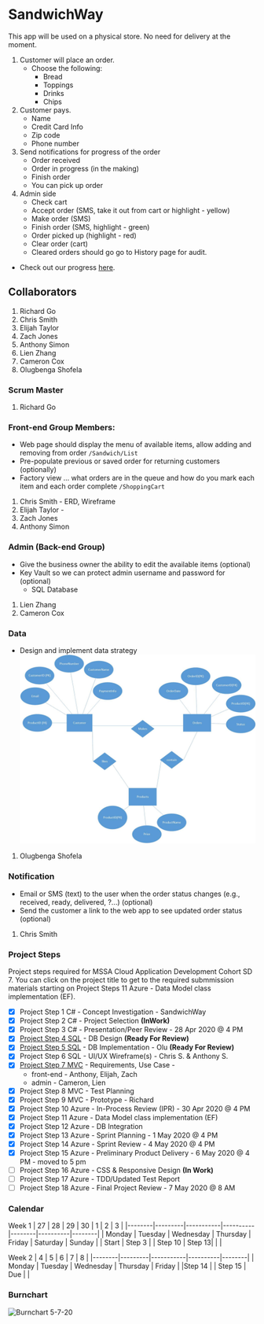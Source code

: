 # SandwichWay
This app will be used on a physical store. No need for delivery at the moment. 
1. Customer will place an order.
   * Choose the following:
      * Bread
      * Toppings
      * Drinks
      * Chips
2. Customer pays.
   * Name
   * Credit Card Info
   * Zip code
   * Phone number
3. Send notifications for progress of the order
   * Order received
   * Order in progress (in the making)
   * Finish order
   * You can pick up order
4. Admin side
   * Check cart
   * Accept order (SMS, take it out from cart or highlight - yellow)
   * Make order (SMS)
   * Finish order (SMS, highlight - green)
   * Order picked up (highlight - red)
   * Clear order (cart)
   * Cleared orders should go go to History page for audit.

- Check out our progress [here](https://github.com/gowebUSA/MSSA-Group-Project/wiki/Log).
## Collaborators
1. Richard Go
1. Chris Smith
1. Elijah Taylor
1. Zach Jones
1. Anthony Simon
1. Lien Zhang
1. Cameron Cox
1. Olugbenga Shofela

### Scrum Master
1. Richard Go

### Front-end Group Members:
- Web page should display the menu of available items, allow adding and removing from order `/Sandwich/List`
- Pre-populate previous or saved order for returning customers (optionally)
- Factory view ... what orders are in the queue and how do you mark each item and each order complete `/ShoppingCart`

1. Chris Smith - ERD, Wireframe
2. Elijah Taylor - 
3. Zach Jones
4. Anthony Simon

### Admin (Back-end Group)
- Give the business owner the ability to edit the available items (optional) 
- Key Vault so we can protect admin username and password for (optional) 
   * SQL Database
1. Lien Zhang
2. Cameron Cox

### Data
- Design and implement data strategy 
![ERD](/sandwichway/files/SandwichWay.jpg)
1. Olugbenga Shofela

### Notification
- Email or SMS (text) to the user when the order status changes (e.g., received, ready, delivered, ?...) (optional)
- Send the customer a link to the web app to see updated order status (optional)
1. Chris Smith

### Project Steps
Project steps required for MSSA Cloud Application Development Cohort SD 7. You can click on the project title to get to the required submmission materials starting on Project Steps 11 Azure - Data Model class implementation (EF).
- [X] Project Step 1 C# - Concept Investigation - SandwichWay
- [X] Project Step 2 C# - Project Selection **(InWork)**
- [X] Project Step 3 C# - Presentation/Peer Review - 28 Apr 2020 @ 4 PM
- [X] [Project Step 4 SQL](https://github.com/gowebUSA/MSSA-Group-Project/blob/master/sandwichway/files/SandwichWay.jpg) - DB Design **(Ready For Review)**
- [X] [Project Step 5 SQL](https://github.com/gowebUSA/MSSA-Group-Project/blob/master/sandwichway/files/sandwich.sql) - DB Implementation - Olu **(Ready For Review)**
- [X] Project Step 6 SQL - UI/UX Wireframe(s) - Chris S. & Anthony S.
- [X] [Project Step 7 MVC](https://github.com/gowebUSA/MSSA-Group-Project/issues) - Requirements, Use Case - 
   * front-end - Anthony, Elijah, Zach
   * admin - Cameron, Lien
- [X] Project Step 8 MVC - Test Planning
- [X] Project Step 9 MVC - Prototype - Richard
- [X] Project Step 10 Azure - In-Process Review (IPR) - 30 Apr 2020 @ 4 PM
- [X] Project Step 11 Azure - Data Model class implementation (EF)
- [X] Project Step 12 Azure - DB Integration
- [X] Project Step 13 Azure - Sprint Planning - 1 May 2020 @ 4 PM
- [X] Project Step 14 Azure - Sprint Review - 4 May 2020 @ 4 PM
- [X] Project Step 15 Azure - Preliminary Product Delivery - 6 May 2020 @ 4 PM - moved to 5 pm
- [ ] Project Step 16 Azure - CSS & Responsive Design **(In Work)**
- [ ] Project Step 17 Azure - TDD/Updated Test Report
- [ ] Project Step 18 Azure - Final Project Review - 7 May 2020 @ 8 AM

### Calendar
Week 1
| 27     | 28      | 29        | 30       | 1      | 2        | 3      |
|--------|---------|-----------|----------|--------|----------|--------|
| Monday | Tuesday | Wednesday | Thursday | Friday | Saturday | Sunday | 
| Start | Step 3   |            | Step 10 | Step 13|          |        |

Week 2
| 4      | 5       | 6         | 7        | 8      | 
|--------|---------|-----------|----------|--------|
| Monday | Tuesday | Wednesday | Thursday | Friday | 
|Step 14 |         | Step 15   |  Due     |        | 

### Burnchart
![Burnchart 5-7-20](https://github.com/gowebUSA/MSSA-Group-Project/blob/master/sandwichway/files/burnchart-5-7.png?raw=true)
